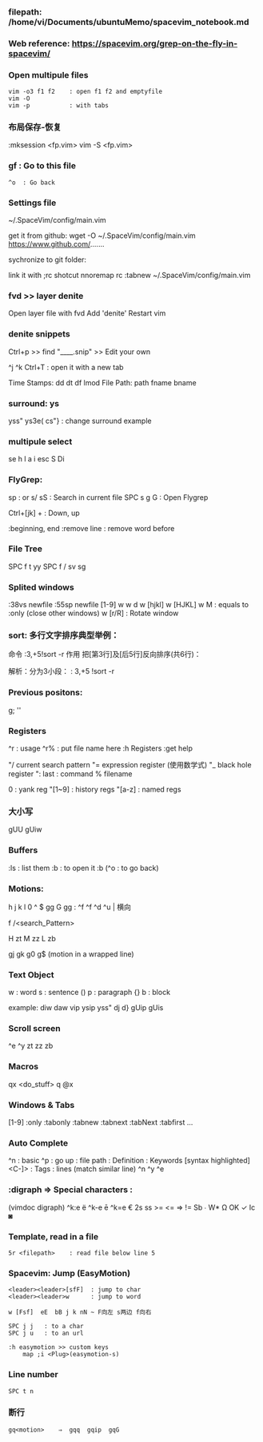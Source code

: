 ### filepath: /home/vi/Documents/ubuntuMemo/spacevim_notebook.md
### Web reference: https://spacevim.org/grep-on-the-fly-in-spacevim/

### Open multipule files
    vim -o3 f1 f2    : open f1 f2 and emptyfile
    vim -O
    vim -p           : with tabs

### 布局保存-恢复
  :mksession <fp.vim>
  vim -S <fp.vim>

### gf  : Go to this file
    ^o  : Go back

### Settings file
  ~/.SpaceVim/config/main.vim

  get it from github:
  wget -O ~/.SpaceVim/config/main.vim https://www.github.com/.......

  sychronize to git folder:

  link it with ;rc shotcut
  nnoremap <leader>rc :tabnew ~/.SpaceVim/config/main.vim<cr>


### <spc> fvd  >>  layer denite
  Open layer file with <space>fvd
  Add 'denite'
  Restart vim

### denite snippets

  Ctrl+p  >>  find "____.snip" >> Edit your own

  ^j  ^k
  Ctrl+T  : open it with a new tab

  Time Stamps:   dd  dt  df  lmod 
  File Path:     path  fname  bname

### surround: ys<motion>
  yss"
  ys3e(
  cs"}    : change surround example

### multipule select
  <space>se
  h  l  a  i
  esc
  S  <or>  Di

### FlyGrep:
  <space>sp               : or <space>s/
  <space>sS              : Search in current file
  SPC s g G              : Open Flygrep

  Ctrl+[jk]
  <tab> <shift>+<tab>    : Down, up

  <C-a> <C-e>  :beginning, end
  <C-k> <C-u>  :remove line
  <C-w>     : remove word before

### File Tree
  SPC f t
  yy
  SPC f /
  sv sg

### Splited windows
  :38vs newfile      :55sp newfile
  <space> [1-9]
  <space> w <tab>
  <space> w d
  <space> w [hjkl]
  <space> w [HJKL]
  <space> w M     : equals to  :only  (close other windows)
  <space> w [r/R] : Rotate window

### sort: 多行文字排序典型举例：

  命令  :3,+5!sort -r
  作用  把[第3行]及[后5行]反向排序(共6行)：

  解析：分为3小段：
    :
    3,+5
    !sort -r

### Previous positons:  
  g;
  ''

### Registers
  ^r<reg>    : usage
  ^r%        : put file name here
  :h Registers    :get help

  "/  current search pattern
  "=  expression register (使用数学式)
  "_  black hole register
  ":  last : command
  %   filename

  0       : yank reg
  "[1~9]  : history regs
  "[a-z]  : named regs


### 大小写
  gUU   gUiw

### Buffers
  :ls     : list them
  :b<n>   : to open it
  :b<tab>   (^o  : to go back)

### Motions:
  h j k l 0 ^ $
  gg  G  <n>gg  :<n><cr>
  ^f  ^f  ^d  ^u
  <n>|  横向

  f<char>
  /<search_Pattern>

  H  zt
  M  zz
  L  zb

  gj  gk  g0  g$  (motion in a wrapped line)

### Text Object
  w   : word
  s   : sentence     ()
  p   : paragraph    {}
  b   : block

  example:  diw daw vip  ysip  yss"  dj   d}
            gUip  gUis

### Scroll screen
  ^e
  ^y
  zt  zz  zb

### Macros
  qx
  <do_stuff>
  q
  @x

### Windows & Tabs
  <space>[1-9]
  :only   :tabonly
  :tabnew  :tabnext  :tabNext  :tabfirst ...

### Auto Complete
  ^n   : basic    ^p   : go up
  <C-x><C-f>   : file path
  <C-x><C-d>   : Definition
  <C-x><C-i>   : Keywords [syntax highlighted]
  <C-x><C-]>   : Tags
  <C-x><C-l>   : lines (match similar line)
  ^n  ^y  ^e

### :digraph  ⇒ Special characters :
  (vimdoc digraph)
  ^k:e    ë
  ^k-e    ē
  ^k=e    €
    2s
    ss
    >=  <=  =>  !=
    Sb    ∙
    W*    Ω
    OK    ✓
    Ic    ◙

### Template, read in a file
    5r <filepath>    : read file below line 5
  
### Spacevim: Jump (EasyMotion)

    <leader><leader>[sfF]  : jump to char
    <leader><leader>w      : jump to word

    w [Fsf]  eE  bB j k nN ~ F向左 s两边 f向右

    SPC j j   : to a char
    SPC j u   : to an url

    :h easymotion >> custom keys
        map ;i <Plug>(easymotion-s)

### Line number
    SPC t n

### 断行
    gq<motion>    ⇒  gqq  gqip  gqG

